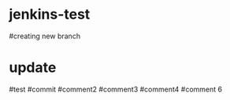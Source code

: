 # jenkins-test
#creating new branch
# update
#test
#commit
#comment2
#comment3
#comment4
#comment 6
